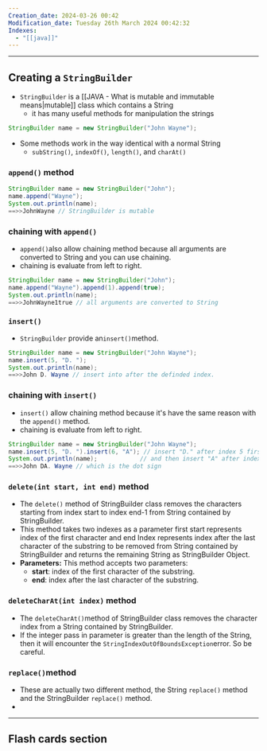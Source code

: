 ```yaml
---
Creation_date: 2024-03-26 00:42
Modification_date: Tuesday 26th March 2024 00:42:32
Indexes:
  - "[[java]]"
---
```


----

## Creating a `StringBuilder`
- `StringBuilder` is a [[JAVA - What is mutable and immutable means|mutable]] class which contains a String
	- it has many useful methods for manipulation the strings
```java
StringBuilder name = new StringBuilder("John Wayne");
```
- Some methods work in the way identical with a normal String
	- `subString()`, `indexOf()`, `length()`,  and `charAt()`

### `append()` method
```java
StringBuilder name = new StringBuilder("John");
name.append("Wayne");
System.out.println(name);
==>>JohnWayne // StringBuilder is mutable
```

### chaining with `append()`
- `append()`also allow chaining method because all arguments are converted to String and you can use chaining.
- chaining is evaluate from left to right.
```java
StringBuilder name = new StringBuilder("John");
name.append("Wayne").append(1).append(true);
System.out.println(name);
==>>JohnWayne1true // all arguments are converted to String
```

### `insert()`
- `StringBuilder` provide an`insert()`method.
```java
StringBuilder name = new StringBuilder("John Wayne");
name.insert(5, "D. ");
System.out.println(name);
==>>John D. Wayne // insert into after the definded index. 
```

### chaining with `insert()`
- `insert()` allow chaining method because it's have the same reason with the `append()` method.
- chaining is evaluate from left to right.
```java
StringBuilder name = new StringBuilder("John Wayne");
name.insert(5, "D. ").insert(6, "A"); // insert "D." after index 5 first
System.out.println(name);            // and then insert "A" after index 6
==>>John DA. Wayne // which is the dot sign
```

### `delete(int start, int end)` method
- The `delete()` method of StringBuilder class removes the characters starting from index start to index end-1 from String contained by StringBuilder.
- This method takes two indexes as a parameter first start represents index of the first character and end Index represents index after the last character of the substring to be removed from String contained by StringBuilder and returns the remaining String as StringBuilder Object.
- **Parameters:** This method accepts two parameters: 
	- **start**: index of the first character of the substring.
	- **end**: index after the last character of the substring.

### `deleteCharAt(int index)` method
- The `deleteCharAt()`method of StringBuilder class removes the character index from a String contained by StringBuilder.
- If the integer pass in parameter is greater than the length of the String, then it will encounter the `StringIndexOutOfBoundsException`error. So be careful.

### `replace()`method
- These are actually two different method, the String `replace()` method and the StringBuilder `replace()` method. 
- 








---
## Flash cards section



